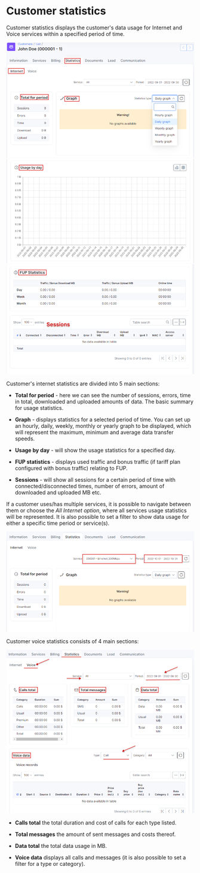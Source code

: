 Customer statistics
==========

Customer statistics displays the customer's data usage for Internet and Voice services within a specified period of time.

![Statistics](statistics.png)
![Statistics](statistics_1.png)
![Statistics](statistics_2.png)

Customer's internet statistics are divided into 5 main sections:

* **Total for period** - here we can see the number of sessions, errors, time in total, downloaded and uploaded amounts of data. The basic summary for usage statistics.

* **Graph** - displays statistics for a selected period of time.
You can set up an hourly, daily, weekly, monthly or yearly graph to be displayed, which will represent the maximum, minimum and average data transfer speeds.

* **Usage by day** - will show the usage statistics for a specified day.

* **FUP statistics** - displays used traffic and bonus traffic (if tariff plan configured with bonus traffic) relating to FUP.

* **Sessions** - will show all sessions for a certain period of time with connected/disconnected times, number of errors, amount of downloaded and uploaded MB etc.

If a customer uses/has multiple services, it is possible to navigate between them or choose the *All Internet option*, where all services usage statistics will be represented. It is also possible to set a filter to show data usage for either a specific time period or service(s).

![Graph by service](graph_by_service.png)


Customer voice statistics consists of 4 main sections:

![Voice](voice_statistics.png)

* **Calls total** the total duration and cost of calls for each type listed.

* **Total messages** the amount of sent messages and costs thereof.

* **Data total** the total data usage in MB.

* **Voice data** displays all calls and messages (it is also possible to set a filter for a type or category).
